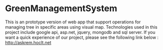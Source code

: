 # GreenManagementSystem
This is an prototype version of web app that support operations for managing tree in specific areas using visual map.
Technologies used in this project include google api, asp.net, jquery, mongodb and sql server.
If you want a quick experience of our project, please see the following link below :
http://askrem.hoclt.net

